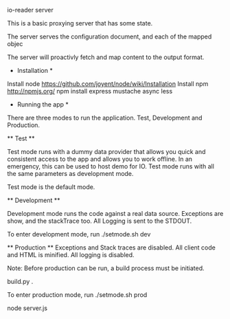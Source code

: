 io-reader server

This is a basic proxying server that has some state.

The server serves the configuration document, and each of the mapped objec

The server will proactivly fetch and map content to the output format.

* Installation *

Install node https://github.com/joyent/node/wiki/Installation
Install npm http://npmjs.org/
npm install express mustache async less

* Running the app *

There are three modes to run the application. Test, Development and Production.

** Test **

Test mode runs with a dummy data provider that allows you quick and consistent access to the app and allows you to work offline.
In an emergency, this can be used to host demo for IO.
Test mode runs with all the same parameters as development mode.

Test mode is the default mode.

** Development **

Development mode runs the code against a real data source.
Exceptions are show, and the stackTrace too.
All Logging is sent to the STDOUT.

To enter development mode, run ./setmode.sh dev

** Production **
Exceptions and Stack traces are disabled.
All client code and HTML is minified.
All logging is disabled.

Note: Before production can be run, a build process must be initiated.

build.py .

To enter production mode, run ./setmode.sh prod

node server.js


